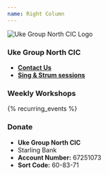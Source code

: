 ```yaml
---
name: Right Column
---
```

![Uke Group North CIC Logo](/images/logo.png)

### Uke Group North CIC

- **[Contact Us](/contact/)**
- **[Sing & Strum sessions](/events/)**

### Weekly Workshops

{% recurring_events %}

### Donate

- **Uke Group North CIC**
- Starling Bank
- **Account Number:** 67251073
- **Sort Code:** 60-83-71 